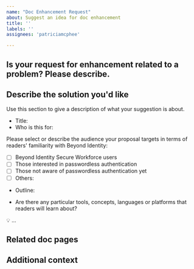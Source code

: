 ```yaml
---
name: "Doc Enhancement Request"
about: Suggest an idea for doc enhancement
title: ''
labels: ''
assignees: 'patriciamcphee'

---
```


<!-- Thanks for deciding to open an issue! Before submitting, please fill in the following information. -->

<!-- See [How to contribute](https://docs.zowe.org/stable/contribute/contributing.html) for guidance on writing an actionable issue description. -->

## Is your request for enhancement related to a problem? Please describe.
<!-- A clear and concise description of what the problem is. e.g., I'm always frustrated when [I am using the search feature to search topics...] -->

## Describe the solution you'd like

Use this section to give a description of what your suggestion is about.

- Title:
- Who is this for:

Please select or describe the audience your proposal targets in terms of
readers' familiarity with Beyond Identity:

- [ ] Beyond Identity Secure Workforce users
- [ ] Those interested in passwordless authentication
- [ ] Those not aware of passwordless authentication yet
- [ ] Others:

- Outline:

- Are there any particular tools, concepts, languages or platforms that readers
  will learn about?

<!-- A clear and concise description of what you want to happen.-->

💡 ...


## Related doc pages
<!-- https://customer-docs.vercel.app/... -->

## Additional context
<!-- Add any other context or screenshots about the feature request here.-->

